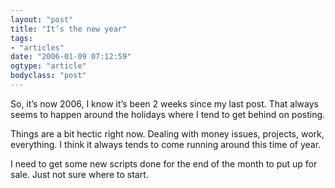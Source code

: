 ```yaml
---
layout: "post"
title: "It’s the new year"
tags: 
- "articles"
date: "2006-01-09 07:12:59"
ogtype: "article"
bodyclass: "post"
---
```


So, it’s now 2006, I know it’s been 2 weeks since my last post. That always seems to happen around the holidays where I tend to get behind on posting.

Things are a bit hectic right now. Dealing with money issues, projects, work, everything. I think it always tends to come running around this time of year.

I need to get some new scripts done for the end of the month to put up for sale. Just not sure where to start.